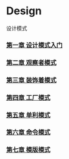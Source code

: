 # Design
设计模式

### [第一章 设计模式入门](https://github.com/sanzhixiong1986/Design/blob/main/README1.md)

### [第二章 观察者模式](https://github.com/sanzhixiong1986/Design/blob/main/README2.md)

### [第三章 装饰着模式](https://github.com/sanzhixiong1986/Design/blob/main/README3.md)

### [第四章 工厂模式](https://github.com/sanzhixiong1986/Design/blob/main/README4.md)

### [第五章 单利模式](https://github.com/sanzhixiong1986/Design/blob/main/README5.md)

### [第六章 命令模式](https://github.com/sanzhixiong1986/Design/blob/main/README6.md)

### [第七章 模版模式](https://github.com/sanzhixiong1986/Design/blob/main/README7.md)
